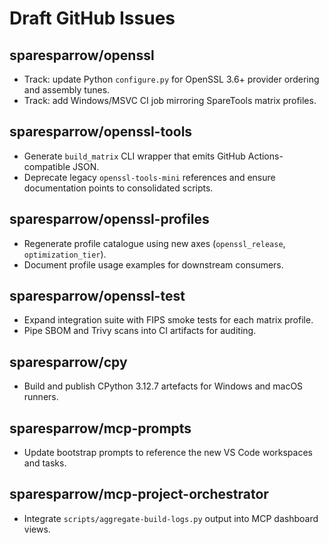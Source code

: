 # Draft GitHub Issues

## sparesparrow/openssl
- Track: update Python `configure.py` for OpenSSL 3.6+ provider ordering and
  assembly tunes.
- Track: add Windows/MSVC CI job mirroring SpareTools matrix profiles.

## sparesparrow/openssl-tools
- Generate `build_matrix` CLI wrapper that emits GitHub Actions-compatible JSON.
- Deprecate legacy `openssl-tools-mini` references and ensure documentation
  points to consolidated scripts.

## sparesparrow/openssl-profiles
- Regenerate profile catalogue using new axes (`openssl_release`,
  `optimization_tier`).
- Document profile usage examples for downstream consumers.

## sparesparrow/openssl-test
- Expand integration suite with FIPS smoke tests for each matrix profile.
- Pipe SBOM and Trivy scans into CI artifacts for auditing.

## sparesparrow/cpy
- Build and publish CPython 3.12.7 artefacts for Windows and macOS runners.

## sparesparrow/mcp-prompts
- Update bootstrap prompts to reference the new VS Code workspaces and tasks.

## sparesparrow/mcp-project-orchestrator
- Integrate `scripts/aggregate-build-logs.py` output into MCP dashboard views.

